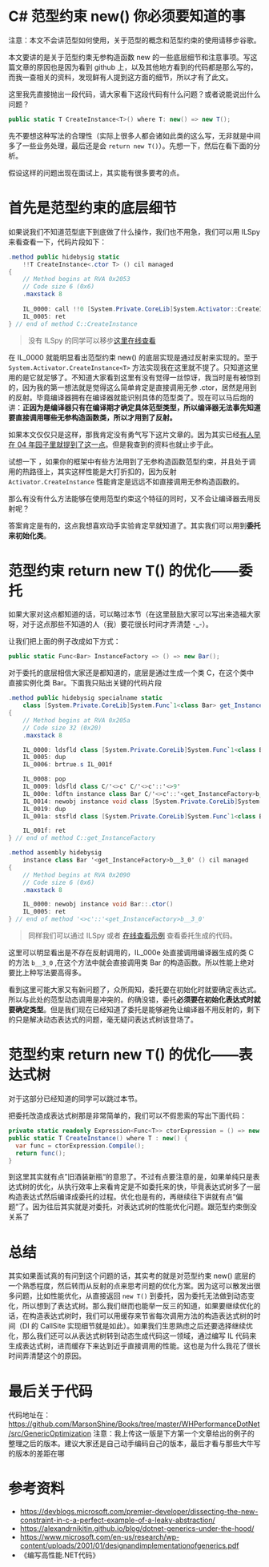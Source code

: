 # C# 范型约束 new() 你必须要知道的事

注意：本文不会讲范型如何使用，关于范型的概念和范型约束的使用请移步谷歌。

本文要讲的是关于范型约束无参构造函数 new 的一些底层细节和注意事项。写这篇文章的原因也是因为看到 github 上，以及其他地方看到的代码都是那么写的，而我一查相关的资料，发现鲜有人提到这方面的细节，所以才有了此文。

这里我先直接抛出一段代码，请大家看下这段代码有什么问题？或者说能说出什么问题？

```c#
public static T CreateInstance<T>() where T: new() => new T();
```

先不要想这种写法的合理性（实际上很多人都会诸如此类的这么写，无非就是中间多了一些业务处理，最后还是会 `return new T()`）。先想一下，然后在看下面的分析。

假设这样的问题出现在面试上，其实能有很多要考的点。

# 首先是范型约束的底层细节

如果说我们不知道范型底下到底做了什么操作，我们也不用急，我们可以用 ILSpy 来看查看一下，代码片段如下：

```c#
.method public hidebysig static 
    !!T CreateInstance<.ctor T> () cil managed 
{
    // Method begins at RVA 0x2053
    // Code size 6 (0x6)
    .maxstack 8
    
    IL_0000: call !!0 [System.Private.CoreLib]System.Activator::CreateInstance<!!T>()
    IL_0005: ret
} // end of method C::CreateInstance
```

> 没有 ILSpy 的同学可以移步[这里在线查看](https://sharplab.io/#v2:C4LglgNgNAJiDUAfAAgJgIwFgBQyDMABGgQMIEDeOB1RhyALAQLIAUAlBVTQL5fV+0i6AGwEAKqQBOAUwCGwaQEkAdgGdgs5QGNpAHjEA+dgQDuAC2kzxIAsuknjAXgO3749gG4c3IA=)

在 IL_0000 就能明显看出范型约束 new() 的底层实现是通过反射来实现的。至于 `System.Activator.CreateInstance<T>` 方法实现我在这里就不提了。只知道这里用的是它就足够了。不知道大家看到这里有没有觉得一丝惊讶，我当时是有被惊到的，因为我的第一想法就是觉得这么简单肯定是直接调用无参 .ctor，居然是用到的反射。毕竟编译器拥有在编译器就能识别具体的范型类了。现在可以马后炮的讲：**正因为是编译器只有在编译期才确定具体范型类型，所以编译器无法事先知道要直接调用哪些无参构造函数类，所以才用到了反射。**

如果本文仅仅只是这样，那我肯定没有勇气写下这片文章的。因为其实已经[有人早在 04 年园子里就提到了这一点](https://www.cnblogs.com/Hush/archive/2004/10/07/49674.html)。但是我查到的资料也就止步于此。

试想一下 ，如果你的框架中有些方法用到了无参构造函数范型约束，并且处于调用的热路径上，其实这样性能是大打折扣的，因为反射 `Activator.CreateInstance` 性能肯定是远远不如直接调用无参构造函数的。

那么有没有什么方法能够在使用范型约束这个特征的同时，又不会让编译器去用反射呢？

答案肯定是有的，这点我想喜欢动手实验肯定早就知道了。其实我们可以用到**委托来初始化类**。

# 范型约束 return new T() 的优化——委托

如果大家对这点都知道的话，可以略过本节（在这里鼓励大家可以写出来造福大家呀，对于这点那些不知道的人（我）要花很长时间才弄清楚 -_-）。

让我们把上面的例子改成如下方式：

```c#
public static Func<Bar> InstanceFactory => () => new Bar();
```

对于委托的底层相信大家还是都知道的，底层是通过生成一个类 C，在这个类中直接实例化类 Bar。下面我只贴出关键的代码片段

```c#
.method public hidebysig specialname static 
    class [System.Private.CoreLib]System.Func`1<class Bar> get_InstanceFactory () cil managed 
{
    // Method begins at RVA 0x205a
    // Code size 32 (0x20)
    .maxstack 8

    IL_0000: ldsfld class [System.Private.CoreLib]System.Func`1<class Bar> C/'<>c'::'<>9__3_0'
    IL_0005: dup
    IL_0006: brtrue.s IL_001f

    IL_0008: pop
    IL_0009: ldsfld class C/'<>c' C/'<>c'::'<>9'
    IL_000e: ldftn instance class Bar C/'<>c'::'<get_InstanceFactory>b__3_0'()
    IL_0014: newobj instance void class [System.Private.CoreLib]System.Func`1<class Bar>::.ctor(object, native int)
    IL_0019: dup
    IL_001a: stsfld class [System.Private.CoreLib]System.Func`1<class Bar> C/'<>c'::'<>9__3_0'

    IL_001f: ret
} // end of method C::get_InstanceFactory

.method assembly hidebysig 
    instance class Bar '<get_InstanceFactory>b__3_0' () cil managed 
{
    // Method begins at RVA 0x2090
    // Code size 6 (0x6)
    .maxstack 8

    IL_0000: newobj instance void Bar::.ctor()
    IL_0005: ret
} // end of method '<>c'::'<get_InstanceFactory>b__3_0'
```

> 同样我们可以通过 ILSpy 或者 [在线查看示例](https://sharplab.io/#v2:CYLg1APgAgTAjAWAFBQMwAJboMLoN7LpGYZQAs6AsgBQCU+hxAvo0ayZnAGzoAqOAJwCmAQwAuQgJIA7AM5iR0gMZCAPLwB8ddAHcAFkOF8Q6aUJ3aAvBtPm+dANzs0nHlACsqgEIiBNmfKKKgBiIkpiAPYCAJ7o1uhWNmY66D4CjsgsSMguWGnIBEhMQA==) 查看委托生成的代码。

这里可以明显看出是不存在反射调用的，IL_000e 处直接调用编译器生成的类 C 的方法 `b__3_0` ,在这个方法中就会直接调用类 Bar 的构造函数。所以性能上绝对要比上种写法要高得多。

看到这里可能大家又有新问题了，众所周知，委托要在初始化时就要确定表达式。所以与此处的范型动态调用是冲突的。的确没错，委托**必须要在初始化表达式时就要确定类型**。但是我们现在已经知道了委托是能够避免让编译器不用反射的，剩下的只是解决动态表达式的问题，毫无疑问表达式树该登场了。

# 范型约束 return new T() 的优化——表达式树

对于这部分已经知道的同学可以跳过本节。

把委托改造成表达式树那是非常简单的，我们可以不假思索的写出下面代码：

```c#
private static readonly Expression<Func<T>> ctorExpression = () => new T();
public static T CreateInstance() where T : new() {
  var func = ctorExpression.Compile();
  return func();
}
```

到这里其实就有点”旧酒装新瓶“的意思了。不过有点要注意的是，如果单纯只是表达式树的优化，从执行效率上来看肯定是不如委托来的快，毕竟表达式树多了一层构造表达式然后编译成委托的过程。优化也是有的，再继续往下讲就有点“偏题”了。因为往后其实就是对委托，对表达式树的性能优化问题。跟范型约束倒没关系了

# 总结

其实如果面试真的有问到这个问题的话，其实考的就是对范型约束 new() 底层的一个熟悉程度，然后转而从反射的点来思考问题的优化方案。因为这可以散发出很多问题，比如性能优化，从直接返回 `new T()` 到委托，因为委托无法做到动态变化，所以想到了表达式树。那么我们继而也能举一反三的知道，如果要继续优化的话，在构造表达式树时，我们可以用缓存来节省每次调用方法的构造表达式树的时间（DI 的 CallSite 实现细节就是如此）。如果我们生思熟虑之后还要选择继续优化，那么我们还可以从表达式树转到动态生成代码这一领域，通过编写 IL 代码来生成表达式树，进而缓存下来达到近乎直接调用的性能。这也是为什么我花了很长时间弄清楚这个的原因。

# 最后关于代码

代码地址在：https://github.com/MarsonShine/Books/tree/master/WHPerformanceDotNet/src/GenericOptimization
注意：我上传这一版是下方第一个文章给出的例子的整理之后的版本。建议大家还是自己动手编码自己的版本，最后才看与那些大牛写的版本的差距在哪

# 参考资料

- https://devblogs.microsoft.com/premier-developer/dissecting-the-new-constraint-in-c-a-perfect-example-of-a-leaky-abstraction/
- https://alexandrnikitin.github.io/blog/dotnet-generics-under-the-hood/
- https://www.microsoft.com/en-us/research/wp-content/uploads/2001/01/designandimplementationofgenerics.pdf
- 《编写高性能.NET代码》



# 